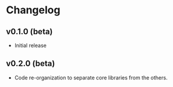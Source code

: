 # Changelog

## v0.1.0 (beta)

* Initial release

## v0.2.0 (beta)

* Code re-organization to separate core libraries from the others.
